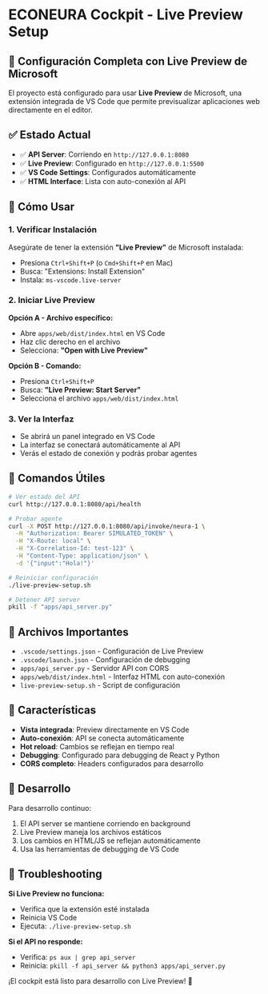 # ECONEURA Cockpit - Live Preview Setup

## 🎯 Configuración Completa con Live Preview de Microsoft

El proyecto está configurado para usar **Live Preview** de Microsoft, una extensión integrada de VS Code que permite previsualizar aplicaciones web directamente en el editor.

## ✅ Estado Actual

- ✅ **API Server**: Corriendo en `http://127.0.0.1:8080`
- ✅ **Live Preview**: Configurado en `http://127.0.0.1:5500`
- ✅ **VS Code Settings**: Configurados automáticamente
- ✅ **HTML Interface**: Lista con auto-conexión al API

## 🚀 Cómo Usar

### 1. Verificar Instalación
Asegúrate de tener la extensión **"Live Preview"** de Microsoft instalada:
- Presiona `Ctrl+Shift+P` (o `Cmd+Shift+P` en Mac)
- Busca: "Extensions: Install Extension"
- Instala: `ms-vscode.live-server`

### 2. Iniciar Live Preview
**Opción A - Archivo específico:**
- Abre `apps/web/dist/index.html` en VS Code
- Haz clic derecho en el archivo
- Selecciona: **"Open with Live Preview"**

**Opción B - Comando:**
- Presiona `Ctrl+Shift+P`
- Busca: **"Live Preview: Start Server"**
- Selecciona el archivo `apps/web/dist/index.html`

### 3. Ver la Interfaz
- Se abrirá un panel integrado en VS Code
- La interfaz se conectará automáticamente al API
- Verás el estado de conexión y podrás probar agentes

## 🔧 Comandos Útiles

```bash
# Ver estado del API
curl http://127.0.0.1:8080/api/health

# Probar agente
curl -X POST http://127.0.0.1:8080/api/invoke/neura-1 \
  -H "Authorization: Bearer SIMULATED_TOKEN" \
  -H "X-Route: local" \
  -H "X-Correlation-Id: test-123" \
  -H "Content-Type: application/json" \
  -d '{"input":"Hola!"}'

# Reiniciar configuración
./live-preview-setup.sh

# Detener API server
pkill -f "apps/api_server.py"
```

## 📁 Archivos Importantes

- `.vscode/settings.json` - Configuración de Live Preview
- `.vscode/launch.json` - Configuración de debugging
- `apps/api_server.py` - Servidor API con CORS
- `apps/web/dist/index.html` - Interfaz HTML con auto-conexión
- `live-preview-setup.sh` - Script de configuración

## 🎨 Características

- **Vista integrada**: Preview directamente en VS Code
- **Auto-conexión**: API se conecta automáticamente
- **Hot reload**: Cambios se reflejan en tiempo real
- **Debugging**: Configurado para debugging de React y Python
- **CORS completo**: Headers configurados para desarrollo

## 🔄 Desarrollo

Para desarrollo continuo:
1. El API server se mantiene corriendo en background
2. Live Preview maneja los archivos estáticos
3. Los cambios en HTML/JS se reflejan automáticamente
4. Usa las herramientas de debugging de VS Code

## 🐛 Troubleshooting

**Si Live Preview no funciona:**
- Verifica que la extensión esté instalada
- Reinicia VS Code
- Ejecuta: `./live-preview-setup.sh`

**Si el API no responde:**
- Verifica: `ps aux | grep api_server`
- Reinicia: `pkill -f api_server && python3 apps/api_server.py`

¡El cockpit está listo para desarrollo con Live Preview! 🎉
